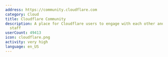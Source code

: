 ```yaml
---
address: https://community.cloudflare.com
category: Cloud
title: Cloudflare Community
description: A place for Cloudflare users to engage with each other and with Cloudflare
  staff
userCount: 49413
icon: cloudflare.png
activity: very high
language: en_US
---
```

